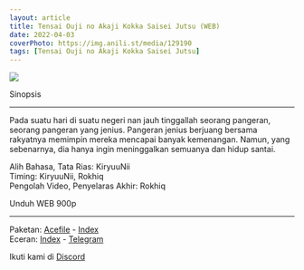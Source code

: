 ```yaml
---
layout: article
title: Tensai Ouji no Akaji Kokka Saisei Jutsu (WEB)
date: 2022-04-03
coverPhoto: https://img.anili.st/media/129190
tags: [Tensai Ouji no Akaji Kokka Saisei Jutsu]
---
```


![](https://img.anili.st/media/129190)

Sinopsis

---
Pada suatu hari di suatu negeri nan jauh tinggallah seorang pangeran, seorang pangeran yang jenius.
Pangeran jenius berjuang bersama rakyatnya memimpin mereka mencapai banyak kemenangan.
Namun, yang sebenarnya, dia hanya ingin meninggalkan semuanya dan hidup santai.

Alih Bahasa, Tata Rias: KiryuuNii
<br>
Timing: KiryuuNii, Rokhiq
<br>
Pengolah Video, Penyelaras Akhir: Rokhiq

Unduh WEB 900p

---
Paketan: [Acefile](https://acefile.co/f/73180315/a-1-tensai-ouji-no-akaji-kokka-saisei-jutsu-webx264-900paac-7z) - [Index](https://proyek.a-1ddl.workers.dev/1:/%5BA-1%5D%20Tensai%20Ouji%20no%20Akaji%20Kokka%20Saisei%20Jutsu%20%5BWEB%5D%5Bx264%20900p%5D%5BAAC%5D.7z)
<br>
Eceran: [Index](https://proyek.a-1ddl.workers.dev/0:/Musim%20Dingin%202022/%5BWEB%5D/%5BA-1%5D%20Tensai%20Ouji%20no%20Akaji%20Kokka%20Saisei%20Jutsu%20%5BWEB%5D%5Bx264%20900p%5D%5BAAC%5D/) - [Telegram](https://t.me/a1fansub/95)

Ikuti kami di [Discord](https://discord.gg/8QeuePwYgV)
